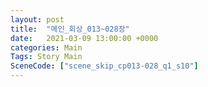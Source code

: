 ```yaml
---
layout: post
title:  "메인_회상_013~028장"
date:   2021-03-09 13:00:00 +0000
categories: Main
Tags: Story Main
SceneCode: ["scene_skip_cp013-028_q1_s10"]
---
```


